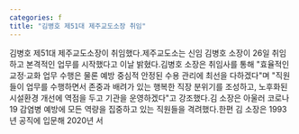 ```yaml
---
categories: f
title: "김병호 제51대 제주교도소장 취임"
---
```

김병호 제51대 제주교도소장이 취임했다.제주교도소는 신임 김병호 소장이 26일 취임하고 본격적인 업무를 시작했다고 이날 밝혔다.김병호 소장은 취임사를 통해 "효율적인 교정·교화 업무 수행은 물론 예방 중심적 안정된 수용 관리에 최선을 다하겠다"며 "직원들이 업무를 수행하면서 존중과 배려가 있는 행복한 직장 분위기를 조성하고, 노후화된 시설환경 개선에 역점을 두고 기관을 운영하겠다"고 강조했다.김 소장은 아울러 코로나19 감염병 예방에 모든 역량을 집중하고 있는 직원들을 격려했다.한편 김 소장은 1993년 공직에 입문해 2020년 서